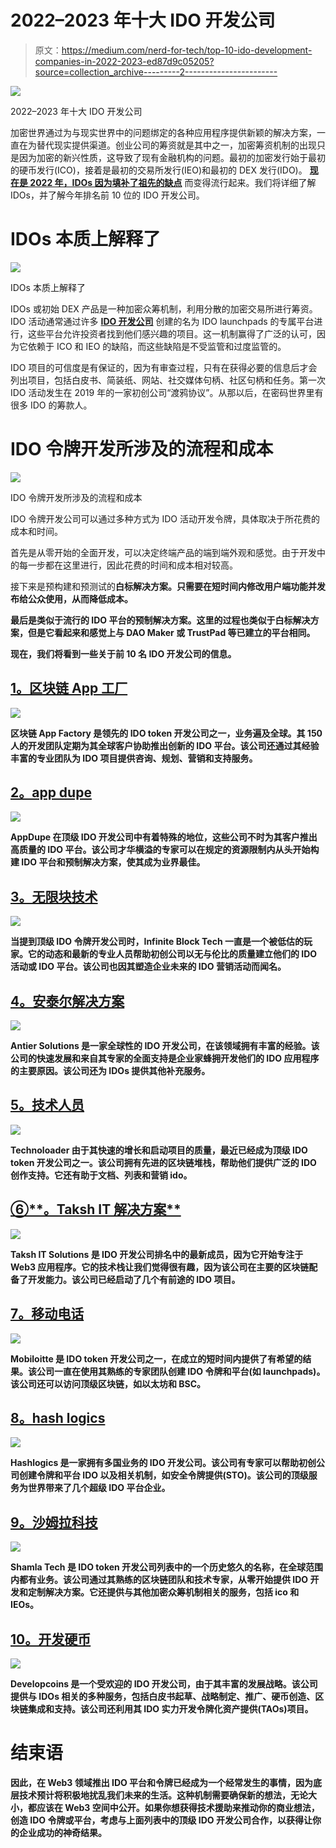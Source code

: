 # 2022–2023 年十大 IDO 开发公司

> 原文：<https://medium.com/nerd-for-tech/top-10-ido-development-companies-in-2022-2023-ed87d9c05205?source=collection_archive---------2----------------------->

![](img/d5776d915a396edf1cab662337591e24.png)

2022–2023 年十大 IDO 开发公司

加密世界通过为与现实世界中的问题绑定的各种应用程序提供新颖的解决方案，一直在为替代现实提供渠道。创业公司的筹资就是其中之一，加密筹资机制的出现只是因为加密的新兴性质，这导致了现有金融机构的问题。最初的加密发行始于最初的硬币发行(ICO)，接着是最初的交易所发行(IEO)和最初的 DEX 发行(IDO)。 [**现在是 2022 年，IDOs 因为填补了祖先的缺点**](https://www.blockchainappfactory.com/initial-dex-offering-service?utm_source=Guest+Blog+-+Nerd&utm_medium=9%2F9%2F22&utm_campaign=senpagapandian) 而变得流行起来。我们将详细了解 IDOs，并了解今年排名前 10 位的 IDO 开发公司。

# IDOs 本质上解释了

![](img/daacc52e7d0067b84b97fd2b67e70da7.png)

IDOs 本质上解释了

IDOs 或初始 DEX 产品是一种加密众筹机制，利用分散的加密交易所进行筹资。IDO 活动通常通过许多 [**IDO 开发公司**](https://www.blockchainappfactory.com/initial-dex-offering-service?utm_source=Guest+Blog+-+Nerd&utm_medium=9%2F9%2F22&utm_campaign=senpagapandian) 创建的名为 IDO launchpads 的专属平台进行，这些平台允许投资者找到他们感兴趣的项目。这一机制赢得了广泛的认可，因为它依赖于 ICO 和 IEO 的缺陷，而这些缺陷是不受监管和过度监管的。

IDO 项目的可信度是有保证的，因为有审查过程，只有在获得必要的信息后才会列出项目，包括白皮书、简装纸、网站、社交媒体句柄、社区句柄和任务。第一次 IDO 活动发生在 2019 年的一家初创公司“渡鸦协议”。从那以后，在密码世界里有很多 IDO 的筹款人。

# IDO 令牌开发所涉及的流程和成本

![](img/a7e197cf4d43a6cbede17856dd083e08.png)

IDO 令牌开发所涉及的流程和成本

IDO 令牌开发公司可以通过多种方式为 IDO 活动开发令牌，具体取决于所花费的成本和时间。

首先是从零开始的全面开发，可以决定终端产品的端到端外观和感觉。由于开发中的每一步都在这里进行，因此花费的时间和成本相对较高。

接下来是预构建和预测试的[](https://www.blockchainappfactory.com/white-label-ido-launchpad?utm_source=Guest+Blog+-+Nerd&utm_medium=9%2F9%2F22&utm_campaign=senpagapandian)**白标解决方案。只需要在短时间内修改用户端功能并发布给公众使用，从而降低成本。**

**最后是类似于流行的 IDO 平台的预制解决方案。这里的过程也类似于白标解决方案，但是它看起来和感觉上与 DAO Maker 或 TrustPad 等已建立的平台相同。**

**现在，我们将看到一些关于前 10 名 IDO 开发公司的信息。**

## **[**1。区块链 App 工厂**](https://www.blockchainappfactory.com/initial-dex-offering-service?utm_source=Guest+Blog+-+Nerd&utm_medium=9%2F9%2F22&utm_campaign=senpagapandian)**

**![](img/a173310383e59971ad70ecf5f3b96ef1.png)**

**区块链 App Factory 是领先的 IDO token 开发公司之一，业务遍及全球。其 150 人的开发团队定期为其全球客户协助推出创新的 IDO 平台。该公司还通过其经验丰富的专业团队为 IDO 项目提供咨询、规划、营销和支持服务。**

## **[**2。app dupe**](https://www.appdupe.com/ido-development?utm_source=Guest+Blog+-+Nerd&utm_medium=9%2F9%2F22&utm_campaign=senpagapandian)**

**![](img/0386ae9ba651222411c8ade6837a361a.png)**

**AppDupe 在顶级 IDO 开发公司中有着特殊的地位，这些公司不时为其客户推出高质量的 IDO 平台。该公司才华横溢的专家可以在规定的资源限制内从头开始构建 IDO 平台和预制解决方案，使其成为业界最佳。**

## **[**3。无限块技术**](https://www.infiniteblocktech.com/ido-development-service?utm_source=Guest+Blog+-+Nerd&utm_medium=9%2F9%2F22&utm_campaign=senpagapandian)**

**![](img/f41e9bd0caa68ba1a02e4953bb7aa797.png)**

**当提到顶级 IDO 令牌开发公司时，Infinite Block Tech 一直是一个被低估的玩家。它的动态和最新的专业人员帮助初创公司以无与伦比的质量建立他们的 IDO 活动或 IDO 平台。该公司也因其塑造企业未来的 IDO 营销活动而闻名。**

## **[**4。安泰尔解决方案**](https://www.antiersolutions.com/ido-development-services/)**

**![](img/bb9ccb57953ea6e5dc9855a70af248fb.png)**

**Antier Solutions 是一家全球性的 IDO 开发公司，在该领域拥有丰富的经验。该公司的快速发展和来自其专家的全面支持是企业家蜂拥开发他们的 IDO 应用程序的主要原因。该公司还为 IDOs 提供其他补充服务。**

## **[**5。技术人员**](https://www.technoloader.com/ido-development)**

**![](img/ecd7f8dfef8e1bc141567802f5fb31ea.png)**

**Technoloader 由于其快速的增长和启动项目的质量，最近已经成为顶级 IDO token 开发公司之一。该公司拥有先进的区块链堆栈，帮助他们提供广泛的 IDO 创作支持。它还有助于文档、列表和营销 ido。**

## **[⑥**。Taksh IT 解决方案**](https://takshitsolutions.com/ido-development)**

**![](img/e10769d56f5198428ccc0a6e177f9c52.png)**

**Taksh IT Solutions 是 IDO 开发公司排名中的最新成员，因为它开始专注于 Web3 应用程序。它的技术栈让我们觉得很有趣，因为该公司在主要的区块链配备了开发能力。该公司已经启动了几个有前途的 IDO 项目。**

## **[**7。移动电话**](https://www.mobiloitte.com/initial-dex-offering/)**

**![](img/a709bc0ca5f208efb02b1a0330fd1fa9.png)**

**Mobiloitte 是 IDO token 开发公司之一，在成立的短时间内提供了有希望的结果。该公司一直在使用其熟练的专家团队创建 IDO 令牌和平台(如 launchpads)。该公司还可以访问顶级区块链，如以太坊和 BSC。**

## **[**8。hash logics**](https://hashlogics.com/ido-development-services/)**

**![](img/d9cd445edd590c456fd8f6b4314ba8dc.png)**

**Hashlogics 是一家拥有多国业务的 IDO 开发公司。该公司有专家可以帮助初创公司创建令牌和平台 IDO 以及相关机制，如安全令牌提供(STO)。该公司的顶级服务为世界带来了几个超级 IDO 平台企业。**

## **[**9。沙姆拉科技**](https://shamlatech.com/initial-dex-offering-service/)**

**![](img/899fdcb4c3f9d5a0f4f0f45fa01ba392.png)**

**Shamla Tech 是 IDO token 开发公司列表中的一个历史悠久的名称，在全球范围内都有业务。该公司通过其熟练的区块链团队和技术专家，从零开始提供 IDO 开发和定制解决方案。它还提供与其他加密众筹机制相关的服务，包括 ico 和 IEOs。**

## **[**10。开发硬币**](https://www.developcoins.com/initial-dex-offering-ido-development)**

**![](img/719b48a8c7b82c885a41b70ad73a64de.png)**

**Developcoins 是一个受欢迎的 IDO 开发公司，由于其丰富的发展战略。该公司提供与 IDOs 相关的多种服务，包括白皮书起草、战略制定、推广、硬币创造、区块链集成和支持。该公司还利用其 IDO 实力开发令牌化资产提供(TAOs)项目。**

# **结束语**

**因此，在 Web3 领域推出 IDO 平台和令牌已经成为一个经常发生的事情，因为底层技术预计将积极地扰乱我们未来的生活。这种机制需要确保新的想法，无论大小，都应该在 Web3 空间中公开。如果你想获得技术援助来推动你的商业想法，创造 IDO 令牌或平台，考虑与上面列表中的顶级 IDO 开发公司合作，以获得让你的企业成功的神奇结果。**